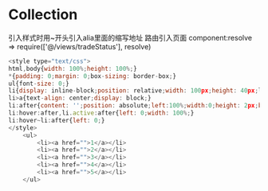 # Collection

引入样式时用~开头引入alia里面的缩写地址
路由引入页面 component:resolve => require(['@/views/tradeStatus'], resolve)


````javascript
<style type="text/css">
html,body{width: 100%;height: 100%;}	
*{padding: 0;margin: 0;box-sizing: border-box;}
ul{font-size: 0;}
li{display: inline-block;position: relative;width: 100px;height: 40px;line-height: 40px;font-size: 14px;}
li>a{text-align: center;display: block;}
li:after{content: '';position: absolute;left:100%;width:0;height: 2px;background: #f00;transition: all 0.1s;}
li:hover:after,li.active:after{left: 0;width: 100%;}
li:hover~li:after{left: 0;}
</style>
	<ul>
		<li><a href="">1</a></li>
		<li><a href="">2</a></li>
		<li><a href="">3</a></li>
		<li><a href="">4</a></li>
		<li><a href="">5</a></li>
	</ul>

````
